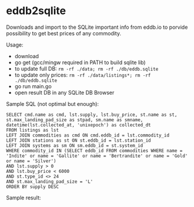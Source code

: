 # eddb2sqlite

Downloads and import to the SQLite important info from eddb.io to porvide possibility to get best prices of any commodity.

Usage:
- download
- go get (gcc/mingw required in PATH to build sqlite lib)
- to update full DB: `rm -rf ./data; rm -rf ./db/eddb.sqlite`
- to update only prices: `rm -rf ./data/listings*; rm -rf ./db/eddb.sqlite`
- go run main.go
- open result DB in any SQLite DB Browser

Sample SQL (not optimal but enough):
```
SELECT cmd.name as cmd, lst.supply, lst.buy_price, st.name as st, st.max_landing_pad_size as stpad, sm.name as smname, datetime(lst.collected_at, 'unixepoch') as collected_dt
FROM listings as lst
LEFT JOIN commodities as cmd ON cmd.eddb_id = lst.commodity_id
LEFT JOIN stations as st ON st.eddb_id = lst.station_id
LEFT JOIN systems as sm ON sm.eddb_id = st.system_id
WHERE commodity_id IN (SELECT eddb_id FROM commodities WHERE name = 'Indite' or name = 'Gallite' or name = 'Bertrandite' or name = 'Gold' or name = 'Silver')
AND lst.supply > 0
AND lst.buy_price < 6000
AND st.type_id <> 24
AND st.max_landing_pad_size = 'L'
ORDER BY supply DESC
```

Sample result:
